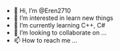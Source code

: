 - 👋 Hi, I’m @Eren2710
- 👀 I’m interested in learn new things
- 🌱 I’m currently learning C++, C#
- 💞️ I’m looking to collaborate on ...
- 📫 How to reach me ...

<!---
Eren2710/Eren2710 is a ✨ special ✨ repository because its `README.md` (this file) appears on your GitHub profile.
You can click the Preview link to take a look at your changes.
--->
